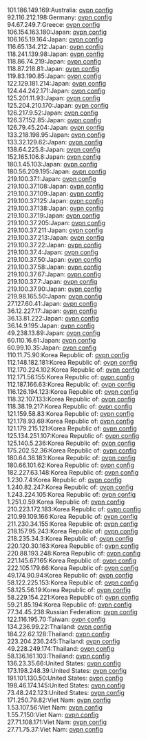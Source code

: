 101.186.149.169:Australia: [ovpn config](vpn/101_186_149_169.ovpn)  
92.116.212.198:Germany: [ovpn config](vpn/92_116_212_198.ovpn)  
94.67.249.7:Greece: [ovpn config](vpn/94_67_249_7.ovpn)  
106.154.163.180:Japan: [ovpn config](vpn/106_154_163_180.ovpn)  
106.165.19.164:Japan: [ovpn config](vpn/106_165_19_164.ovpn)  
116.65.134.212:Japan: [ovpn config](vpn/116_65_134_212.ovpn)  
118.241.139.98:Japan: [ovpn config](vpn/118_241_139_98.ovpn)  
118.86.74.219:Japan: [ovpn config](vpn/118_86_74_219.ovpn)  
118.87.218.81:Japan: [ovpn config](vpn/118_87_218_81.ovpn)  
119.83.190.85:Japan: [ovpn config](vpn/119_83_190_85.ovpn)  
122.129.181.214:Japan: [ovpn config](vpn/122_129_181_214.ovpn)  
124.44.242.171:Japan: [ovpn config](vpn/124_44_242_171.ovpn)  
125.201.11.93:Japan: [ovpn config](vpn/125_201_11_93.ovpn)  
125.204.210.170:Japan: [ovpn config](vpn/125_204_210_170.ovpn)  
126.217.9.52:Japan: [ovpn config](vpn/126_217_9_52.ovpn)  
126.37.152.85:Japan: [ovpn config](vpn/126_37_152_85.ovpn)  
126.79.45.204:Japan: [ovpn config](vpn/126_79_45_204.ovpn)  
133.218.198.95:Japan: [ovpn config](vpn/133_218_198_95.ovpn)  
133.32.129.62:Japan: [ovpn config](vpn/133_32_129_62.ovpn)  
138.64.225.8:Japan: [ovpn config](vpn/138_64_225_8.ovpn)  
152.165.106.8:Japan: [ovpn config](vpn/152_165_106_8.ovpn)  
180.1.45.103:Japan: [ovpn config](vpn/180_1_45_103.ovpn)  
180.56.209.195:Japan: [ovpn config](vpn/180_56_209_195.ovpn)  
219.100.37.1:Japan: [ovpn config](vpn/219_100_37_1.ovpn)  
219.100.37.108:Japan: [ovpn config](vpn/219_100_37_108.ovpn)  
219.100.37.109:Japan: [ovpn config](vpn/219_100_37_109.ovpn)  
219.100.37.125:Japan: [ovpn config](vpn/219_100_37_125.ovpn)  
219.100.37.138:Japan: [ovpn config](vpn/219_100_37_138.ovpn)  
219.100.37.19:Japan: [ovpn config](vpn/219_100_37_19.ovpn)  
219.100.37.205:Japan: [ovpn config](vpn/219_100_37_205.ovpn)  
219.100.37.211:Japan: [ovpn config](vpn/219_100_37_211.ovpn)  
219.100.37.213:Japan: [ovpn config](vpn/219_100_37_213.ovpn)  
219.100.37.22:Japan: [ovpn config](vpn/219_100_37_22.ovpn)  
219.100.37.4:Japan: [ovpn config](vpn/219_100_37_4.ovpn)  
219.100.37.50:Japan: [ovpn config](vpn/219_100_37_50.ovpn)  
219.100.37.58:Japan: [ovpn config](vpn/219_100_37_58.ovpn)  
219.100.37.67:Japan: [ovpn config](vpn/219_100_37_67.ovpn)  
219.100.37.7:Japan: [ovpn config](vpn/219_100_37_7.ovpn)  
219.100.37.90:Japan: [ovpn config](vpn/219_100_37_90.ovpn)  
219.98.165.50:Japan: [ovpn config](vpn/219_98_165_50.ovpn)  
27.127.60.41:Japan: [ovpn config](vpn/27_127_60_41.ovpn)  
36.12.227.17:Japan: [ovpn config](vpn/36_12_227_17.ovpn)  
36.13.81.222:Japan: [ovpn config](vpn/36_13_81_222.ovpn)  
36.14.9.195:Japan: [ovpn config](vpn/36_14_9_195.ovpn)  
49.238.13.89:Japan: [ovpn config](vpn/49_238_13_89.ovpn)  
60.110.16.61:Japan: [ovpn config](vpn/60_110_16_61.ovpn)  
60.99.10.35:Japan: [ovpn config](vpn/60_99_10_35.ovpn)  
110.11.75.90:Korea Republic of: [ovpn config](vpn/110_11_75_90.ovpn)  
112.148.182.181:Korea Republic of: [ovpn config](vpn/112_148_182_181.ovpn)  
112.170.224.102:Korea Republic of: [ovpn config](vpn/112_170_224_102.ovpn)  
112.171.56.155:Korea Republic of: [ovpn config](vpn/112_171_56_155.ovpn)  
112.187.166.63:Korea Republic of: [ovpn config](vpn/112_187_166_63.ovpn)  
116.126.194.123:Korea Republic of: [ovpn config](vpn/116_126_194_123.ovpn)  
118.32.107.133:Korea Republic of: [ovpn config](vpn/118_32_107_133.ovpn)  
118.38.19.217:Korea Republic of: [ovpn config](vpn/118_38_19_217.ovpn)  
121.159.58.83:Korea Republic of: [ovpn config](vpn/121_159_58_83.ovpn)  
121.178.93.69:Korea Republic of: [ovpn config](vpn/121_178_93_69.ovpn)  
121.179.215.121:Korea Republic of: [ovpn config](vpn/121_179_215_121.ovpn)  
125.134.251.107:Korea Republic of: [ovpn config](vpn/125_134_251_107.ovpn)  
125.140.5.236:Korea Republic of: [ovpn config](vpn/125_140_5_236.ovpn)  
175.202.52.36:Korea Republic of: [ovpn config](vpn/175_202_52_36.ovpn)  
180.64.36.183:Korea Republic of: [ovpn config](vpn/180_64_36_183.ovpn)  
180.66.101.62:Korea Republic of: [ovpn config](vpn/180_66_101_62.ovpn)  
182.227.63.148:Korea Republic of: [ovpn config](vpn/182_227_63_148.ovpn)  
1.230.7.4:Korea Republic of: [ovpn config](vpn/1_230_7_4.ovpn)  
1.240.82.247:Korea Republic of: [ovpn config](vpn/1_240_82_247.ovpn)  
1.243.224.105:Korea Republic of: [ovpn config](vpn/1_243_224_105.ovpn)  
1.251.0.59:Korea Republic of: [ovpn config](vpn/1_251_0_59.ovpn)  
210.223.172.183:Korea Republic of: [ovpn config](vpn/210_223_172_183.ovpn)  
210.99.109.166:Korea Republic of: [ovpn config](vpn/210_99_109_166.ovpn)  
211.230.34.155:Korea Republic of: [ovpn config](vpn/211_230_34_155.ovpn)  
218.157.95.243:Korea Republic of: [ovpn config](vpn/218_157_95_243.ovpn)  
218.235.34.3:Korea Republic of: [ovpn config](vpn/218_235_34_3.ovpn)  
220.120.30.163:Korea Republic of: [ovpn config](vpn/220_120_30_163.ovpn)  
220.88.193.248:Korea Republic of: [ovpn config](vpn/220_88_193_248.ovpn)  
221.145.67.165:Korea Republic of: [ovpn config](vpn/221_145_67_165.ovpn)  
222.105.179.66:Korea Republic of: [ovpn config](vpn/222_105_179_66.ovpn)  
49.174.90.94:Korea Republic of: [ovpn config](vpn/49_174_90_94.ovpn)  
58.122.225.153:Korea Republic of: [ovpn config](vpn/58_122_225_153.ovpn)  
58.125.56.19:Korea Republic of: [ovpn config](vpn/58_125_56_19.ovpn)  
58.229.154.221:Korea Republic of: [ovpn config](vpn/58_229_154_221.ovpn)  
59.21.85.194:Korea Republic of: [ovpn config](vpn/59_21_85_194.ovpn)  
77.34.45.238:Russian Federation: [ovpn config](vpn/77_34_45_238.ovpn)  
122.116.195.70:Taiwan: [ovpn config](vpn/122_116_195_70.ovpn)  
134.236.99.22:Thailand: [ovpn config](vpn/134_236_99_22.ovpn)  
184.22.62.128:Thailand: [ovpn config](vpn/184_22_62_128.ovpn)  
223.204.236.245:Thailand: [ovpn config](vpn/223_204_236_245.ovpn)  
49.228.249.174:Thailand: [ovpn config](vpn/49_228_249_174.ovpn)  
58.136.161.103:Thailand: [ovpn config](vpn/58_136_161_103.ovpn)  
136.23.35.66:United States: [ovpn config](vpn/136_23_35_66.ovpn)  
173.198.248.39:United States: [ovpn config](vpn/173_198_248_39.ovpn)  
191.101.130.50:United States: [ovpn config](vpn/191_101_130_50.ovpn)  
198.46.174.145:United States: [ovpn config](vpn/198_46_174_145.ovpn)  
73.48.242.123:United States: [ovpn config](vpn/73_48_242_123.ovpn)  
171.250.79.82:Viet Nam: [ovpn config](vpn/171_250_79_82.ovpn)  
1.53.107.56:Viet Nam: [ovpn config](vpn/1_53_107_56.ovpn)  
1.55.7.150:Viet Nam: [ovpn config](vpn/1_55_7_150.ovpn)  
27.71.108.171:Viet Nam: [ovpn config](vpn/27_71_108_171.ovpn)  
27.71.75.37:Viet Nam: [ovpn config](vpn/27_71_75_37.ovpn)  
